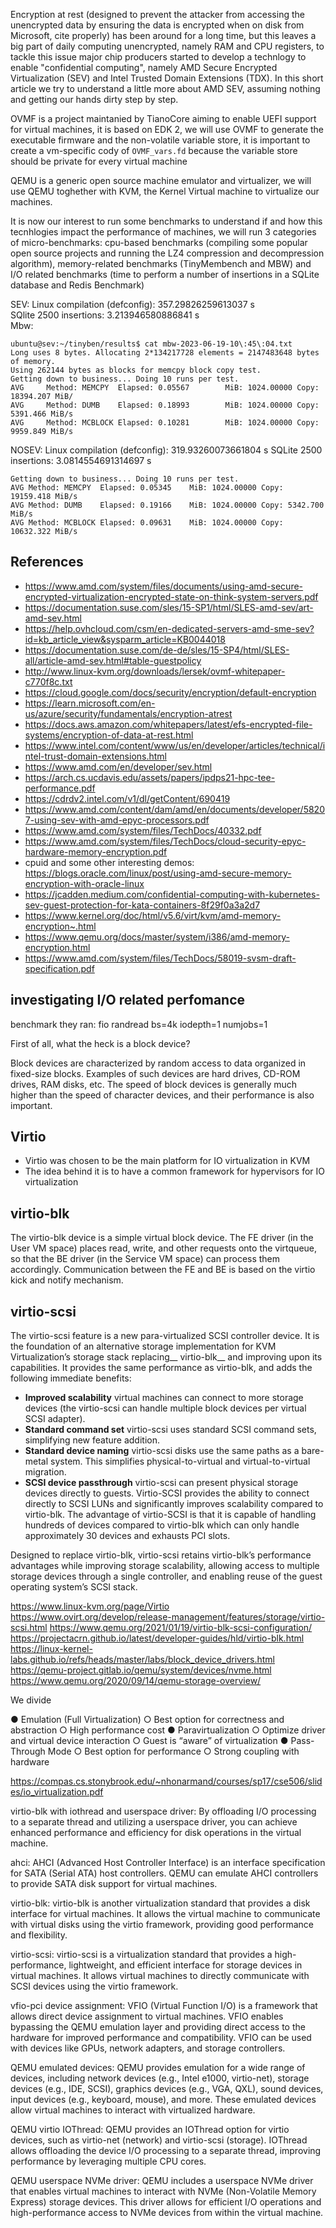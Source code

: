 Encryption at rest (designed to prevent the attacker from accessing the unencrypted data by ensuring the data is encrypted when on disk from Microsoft, cite properly) has been around for a long time, but this leaves a big part of daily computing unencrypted, namely RAM and CPU registers, to tackle this issue major chip producers started to develop a technlogy to enable "confidential computing", namely AMD Secure Encrypted Virtualization (SEV) and Intel Trusted Domain Extensions (TDX). In this short article we try to understand a little more about AMD SEV, assuming nothing and getting our hands dirty step by step.


OVMF is a project maintanied by TianoCore aiming to enable UEFI support for virtual machines, it is based on EDK 2, we will use OVMF to generate the executable firmware and the non-volatile variable store, it is important to create a vm-specific cody of `OVMF_vars.fd` because the variable store should be private for every virtual machine

QEMU is a generic open source machine emulator and virtualizer, we will use QEMU toghether with KVM, the Kernel Virtual machine to virtualize our machines.


It is now our interest to run some benchmarks to understand if and how this tecnhlogies impact the performance of machines, we will run 3 categories of micro-benchmarks: cpu-based benchmarks (compiling some popular open source projects and running the LZ4 compression and decompression algorithm), memory-related benchmarks (TinyMembench and MBW) and I/O related benchmarks (time to perform a number of insertions in a SQLite database and Redis Benchmark)


SEV: 
Linux compilation (defconfig):  357.29826259613037 s   
SQlite 2500 insertions: 3.213946580886841 s   
Mbw:

```console
ubuntu@sev:~/tinyben/results$ cat mbw-2023-06-19-10\:45\:04.txt 
Long uses 8 bytes. Allocating 2*134217728 elements = 2147483648 bytes of memory.
Using 262144 bytes as blocks for memcpy block copy test.
Getting down to business... Doing 10 runs per test.
AVG     Method: MEMCPY  Elapsed: 0.05567        MiB: 1024.00000 Copy: 18394.207 MiB/
AVG     Method: DUMB    Elapsed: 0.18993        MiB: 1024.00000 Copy: 5391.466 MiB/s
AVG     Method: MCBLOCK Elapsed: 0.10281        MiB: 1024.00000 Copy: 9959.849 MiB/s
```

NOSEV:
Linux compilation (defconfig): 319.93260073661804 s
SQLite 2500 insertions: 3.0814554691314697 s         
  

```console
Getting down to business... Doing 10 runs per test.
AVG	Method: MEMCPY	Elapsed: 0.05345	MiB: 1024.00000	Copy: 19159.418 MiB/s
AVG	Method: DUMB	Elapsed: 0.19166	MiB: 1024.00000	Copy: 5342.700 MiB/s
AVG	Method: MCBLOCK	Elapsed: 0.09631	MiB: 1024.00000	Copy: 10632.322 MiB/s
```

## References

- https://www.amd.com/system/files/documents/using-amd-secure-encrypted-virtualization-encrypted-state-on-think-system-servers.pdf
- https://documentation.suse.com/sles/15-SP1/html/SLES-amd-sev/art-amd-sev.html
- https://help.ovhcloud.com/csm/en-dedicated-servers-amd-sme-sev?id=kb_article_view&sysparm_article=KB0044018
- https://documentation.suse.com/de-de/sles/15-SP4/html/SLES-all/article-amd-sev.html#table-guestpolicy
- http://www.linux-kvm.org/downloads/lersek/ovmf-whitepaper-c770f8c.txt
- https://cloud.google.com/docs/security/encryption/default-encryption
- https://learn.microsoft.com/en-us/azure/security/fundamentals/encryption-atrest
- https://docs.aws.amazon.com/whitepapers/latest/efs-encrypted-file-systems/encryption-of-data-at-rest.html
- https://www.intel.com/content/www/us/en/developer/articles/technical/intel-trust-domain-extensions.html
- https://www.amd.com/en/developer/sev.html
- https://arch.cs.ucdavis.edu/assets/papers/ipdps21-hpc-tee-performance.pdf
- https://cdrdv2.intel.com/v1/dl/getContent/690419
- https://www.amd.com/content/dam/amd/en/documents/developer/58207-using-sev-with-amd-epyc-processors.pdf
- https://www.amd.com/system/files/TechDocs/40332.pdf
- https://www.amd.com/system/files/TechDocs/cloud-security-epyc-hardware-memory-encryption.pdf
- cpuid and some other interesting demos: https://blogs.oracle.com/linux/post/using-amd-secure-memory-encryption-with-oracle-linux
- https://jcadden.medium.com/confidential-computing-with-kubernetes-sev-guest-protection-for-kata-containers-8f29f0a3a2d7
- https://www.kernel.org/doc/html/v5.6/virt/kvm/amd-memory-encryption~.html
- https://www.qemu.org/docs/master/system/i386/amd-memory-encryption.html
- https://www.amd.com/system/files/TechDocs/58019-svsm-draft-specification.pdf

## investigating I/O related perfomance

benchmark they ran: fio randread bs=4k iodepth=1 numjobs=1


First of all, what the heck is a block device?

Block devices are characterized by random access to data organized in fixed-size blocks. Examples of such devices are hard drives, CD-ROM drives, RAM disks, etc. The speed of block devices is generally much higher than the speed of character devices, and their performance is also important.

## Virtio
+ Virtio was chosen to be the main platform for IO virtualization in KVM
+ The idea behind it is to have a common framework for hypervisors for IO virtualization


## virtio-blk
The virtio-blk device is a simple virtual block device. The FE driver (in the User VM space) places read, write, and other requests onto the virtqueue, so that the BE driver (in the Service VM space) can process them accordingly. Communication between the FE and BE is based on the virtio kick and notify mechanism.



## virtio-scsi

The virtio-scsi feature is a new para-virtualized SCSI controller device. It is the foundation of an alternative storage implementation for KVM Virtualization’s storage stack replacing__ virtio-blk__ and improving upon its capabilities. It provides the same performance as virtio-blk, and adds the following immediate benefits:

+ __Improved scalability__ virtual machines can connect to more storage devices (the virtio-scsi can handle multiple block devices per virtual SCSI adapter).
+ __Standard command set__ virtio-scsi uses standard SCSI command sets, simplifying new feature addition.
+ __Standard device naming__ virtio-scsi disks use the same paths as a bare-metal system. This simplifies physical-to-virtual and virtual-to-virtual migration.
+ __SCSI device passthrough__ virtio-scsi can present physical storage devices directly to guests.
Virtio-SCSI provides the ability to connect directly to SCSI LUNs and significantly improves scalability compared to virtio-blk. The advantage of virtio-SCSI is that it is capable of handling hundreds of devices compared to virtio-blk which can only handle approximately 30 devices and exhausts PCI slots.

Designed to replace virtio-blk, virtio-scsi retains virtio-blk’s performance advantages while improving storage scalability, allowing access to multiple storage devices through a single controller, and enabling reuse of the guest operating system’s SCSI stack.





https://www.linux-kvm.org/page/Virtio
https://www.ovirt.org/develop/release-management/features/storage/virtio-scsi.html
https://www.qemu.org/2021/01/19/virtio-blk-scsi-configuration/
https://projectacrn.github.io/latest/developer-guides/hld/virtio-blk.html
https://linux-kernel-labs.github.io/refs/heads/master/labs/block_device_drivers.html
https://qemu-project.gitlab.io/qemu/system/devices/nvme.html
https://www.qemu.org/2020/09/14/qemu-storage-overview/



We divide 

● Emulation (Full Virtualization)
○ Best option for correctness and abstraction
○ High performance cost
● Paravirtualization
○ Optimize driver and virtual device interaction
○ Guest is “aware” of virtualization
● Pass-Through Mode
○ Best option for performance
○ Strong coupling with hardware

https://compas.cs.stonybrook.edu/~nhonarmand/courses/sp17/cse506/slides/io_virtualization.pdf


virtio-blk with iothread and userspace driver: By offloading I/O processing to a separate thread and utilizing a userspace driver, you can achieve enhanced performance and efficiency for disk operations in the virtual machine.

ahci: AHCI (Advanced Host Controller Interface) is an interface specification for SATA (Serial ATA) host controllers. QEMU can emulate AHCI controllers to provide SATA disk support for virtual machines.

virtio-blk: virtio-blk is another virtualization standard that provides a disk interface for virtual machines. It allows the virtual machine to communicate with virtual disks using the virtio framework, providing good performance and flexibility.

virtio-scsi: virtio-scsi is a virtualization standard that provides a high-performance, lightweight, and efficient interface for storage devices in virtual machines. It allows virtual machines to directly communicate with SCSI devices using the virtio framework.


vfio-pci device assignment: VFIO (Virtual Function I/O) is a framework that allows direct device assignment to virtual machines. VFIO enables bypassing the QEMU emulation layer and providing direct access to the hardware for improved performance and compatibility. VFIO can be used with devices like GPUs, network adapters, and storage controllers.

QEMU emulated devices: QEMU provides emulation for a wide range of devices, including network devices (e.g., Intel e1000, virtio-net), storage devices (e.g., IDE, SCSI), graphics devices (e.g., VGA, QXL), sound devices, input devices (e.g., keyboard, mouse), and more. These emulated devices allow virtual machines to interact with virtualized hardware.

QEMU virtio IOThread: QEMU provides an IOThread option for virtio devices, such as virtio-net (network) and virtio-scsi (storage). IOThread allows offloading the device I/O processing to a separate thread, improving performance by leveraging multiple CPU cores.

QEMU userspace NVMe driver: QEMU includes a userspace NVMe driver that enables virtual machines to interact with NVMe (Non-Volatile Memory Express) storage devices. This driver allows for efficient I/O operations and high-performance access to NVMe devices from within the virtual machine.
